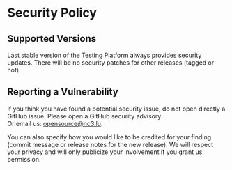 # Security Policy

## Supported Versions

Last stable version of the Testing Platform always provides security updates.
There will be no security patches for other releases (tagged or not).

## Reporting a Vulnerability

If you think you have found a potential security issue, do not open
directly a GitHub issue.
Please open a GitHub security advisory.  
Or email us:
[opensource@nc3.lu](mailto:opensource@nc3.lu).

You can also specify how you would like to be credited for your finding
(commit message or release notes for the new release). We will
respect your privacy and will only publicize your involvement if you
grant us permission.
